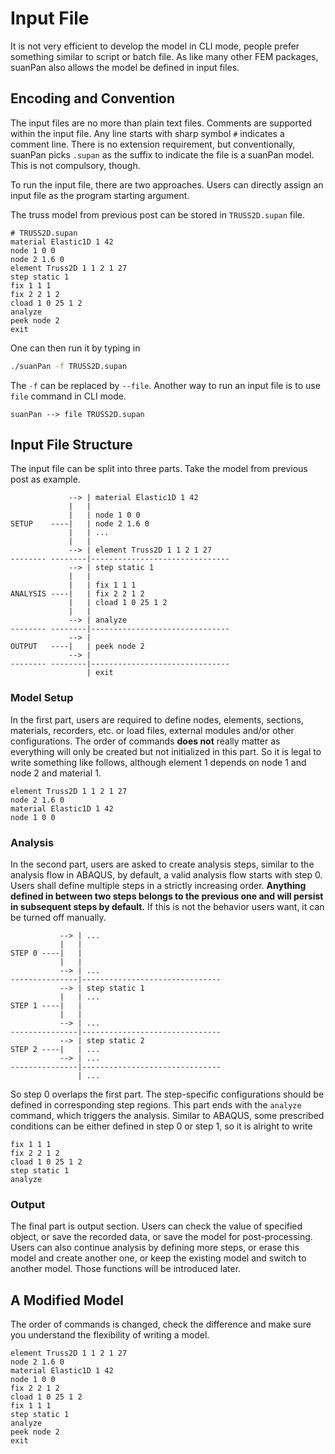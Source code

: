 Input File
==========

It is not very efficient to develop the model in CLI mode, people prefer something similar to script or batch file. As like many other FEM packages, suanPan also allows the model be defined in input files.

Encoding and Convention
-----------------------

The input files are no more than plain text files. Comments are supported within the input file. Any line starts with sharp symbol `#` indicates a comment line. There is no extension requirement, but conventionally, suanPan picks `.supan` as the suffix to indicate the file is a suanPan model. This is not compulsory, though.

To run the input file, there are two approaches. Users can directly assign an input file as the program starting argument.

The truss model from previous post can be stored in `TRUSS2D.supan` file.

``` text
# TRUSS2D.supan
material Elastic1D 1 42
node 1 0 0
node 2 1.6 0
element Truss2D 1 1 2 1 27
step static 1
fix 1 1 1
fix 2 2 1 2
cload 1 0 25 1 2
analyze
peek node 2
exit
```

One can then run it by typing in

``` bash
./suanPan -f TRUSS2D.supan
```

The `-f` can be replaced by `--file`. Another way to run an input file is to use `file` command in CLI mode.

``` text
suanPan --> file TRUSS2D.supan
```

Input File Structure
--------------------

The input file can be split into three parts. Take the model from previous post as example.

``` text
             --> | material Elastic1D 1 42
             |   | 
             |   | node 1 0 0
SETUP    ----|   | node 2 1.6 0
             |   | ...
             |   | 
             --> | element Truss2D 1 1 2 1 27
-------- --------|-------------------------------
             --> | step static 1
             |   | 
             |   | fix 1 1 1
ANALYSIS ----|   | fix 2 2 1 2
             |   | cload 1 0 25 1 2
             |   | 
             --> | analyze
-------- --------|-------------------------------
             --> | 
OUTPUT   ----|   | peek node 2
             --> | 
-------- --------|-------------------------------
                 | exit
```

### Model Setup

In the first part, users are required to define nodes, elements, sections, materials, recorders, etc. or load files, external modules and/or other configurations. The order of commands **does not** really matter as everything will only be created but not initialized in this part. So it is legal to write something like follows, although element 1 depends on node 1 and node 2 and material 1.

``` text
element Truss2D 1 1 2 1 27
node 2 1.6 0
material Elastic1D 1 42
node 1 0 0
```

### Analysis

In the second part, users are asked to create analysis steps, similar to the analysis flow in ABAQUS, by default, a valid analysis flow starts with step 0. Users shall define multiple steps in a strictly increasing order. **Anything defined in between two steps belongs to the previous one and will persist in subsequent steps by default.** If this is not the behavior users want, it can be turned off manually.

``` text
           --> | ...
           |   |
STEP 0 ----|   |
           |   |
           --> | ...
---------------|-------------------------------
           --> | step static 1
           |   | ...
STEP 1 ----|   |
           |   |
           --> | ...
---------------|-------------------------------
           --> | step static 2
STEP 2 ----|   | ...
           --> | ...
---------------|-------------------------------
               | ...
```

So step 0 overlaps the first part. The step-specific configurations should be defined in corresponding step regions. This part ends with the `analyze` command, which triggers the analysis. Similar to ABAQUS, some prescribed conditions can be either defined in step 0 or step 1, so it is alright to write

``` text
fix 1 1 1
fix 2 2 1 2
cload 1 0 25 1 2
step static 1
analyze
```

### Output

The final part is output section. Users can check the value of specified object, or save the recorded data, or save the model for post-processing. Users can also continue analysis by defining more steps, or erase this model and create another one, or keep the existing model and switch to another model. Those functions will be introduced later.

A Modified Model
----------------

The order of commands is changed, check the difference and make sure you understand the flexibility of writing a model.

``` text
element Truss2D 1 1 2 1 27
node 2 1.6 0
material Elastic1D 1 42
node 1 0 0
fix 2 2 1 2
cload 1 0 25 1 2
fix 1 1 1
step static 1
analyze
peek node 2
exit
```
